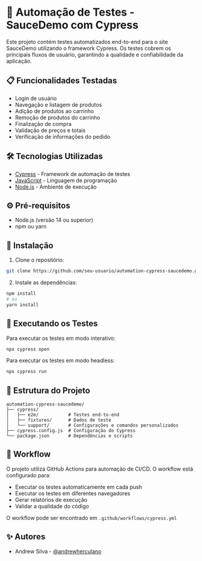 # 🚀 Automação de Testes - SauceDemo com Cypress

Este projeto contém testes automatizados end-to-end para o site SauceDemo utilizando o framework Cypress. Os testes cobrem os principais fluxos de usuário, garantindo a qualidade e confiabilidade da aplicação.

## 📋 Funcionalidades Testadas

- Login de usuário
- Navegação e listagem de produtos
- Adição de produtos ao carrinho
- Remoção de produtos do carrinho
- Finalização de compra
- Validação de preços e totais
- Verificação de informações do pedido

## 🛠️ Tecnologias Utilizadas

- [Cypress](https://www.cypress.io/) - Framework de automação de testes
- [JavaScript](https://developer.mozilla.org/pt-BR/docs/Web/JavaScript) - Linguagem de programação
- [Node.js](https://nodejs.org/) - Ambiente de execução

## ⚙️ Pré-requisitos

- Node.js (versão 14 ou superior)
- npm ou yarn

## 🚀 Instalação

1. Clone o repositório:
```bash
git clone https://github.com/seu-usuario/automation-cypress-saucedemo.git
```

2. Instale as dependências:
```bash
npm install
# ou
yarn install
```

## 🧪 Executando os Testes

Para executar os testes em modo interativo:
```bash
npx cypress open
```

Para executar os testes em modo headless:
```bash
npx cypress run
```

## 📁 Estrutura do Projeto

```
automation-cypress-saucedemo/
├── cypress/
│   ├── e2e/           # Testes end-to-end
│   ├── fixtures/      # Dados de teste
│   └── support/       # Configurações e comandos personalizados
├── cypress.config.js  # Configuração do Cypress
└── package.json       # Dependências e scripts
```

## 🔄 Workflow

O projeto utiliza GitHub Actions para automação de CI/CD. O workflow está configurado para:

- Executar os testes automaticamente em cada push
- Executar os testes em diferentes navegadores
- Gerar relatórios de execução
- Validar a qualidade do código

O workflow pode ser encontrado em `.github/workflows/cypress.yml`

## ✨ Autores

- Andrew Silva - [@andrewherculano](https://github.com/andrewherculano)
